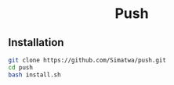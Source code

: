 <h1 align="center"> Push </h1>

## Installation

```sh
git clone https://github.com/Simatwa/push.git
cd push
bash install.sh
```